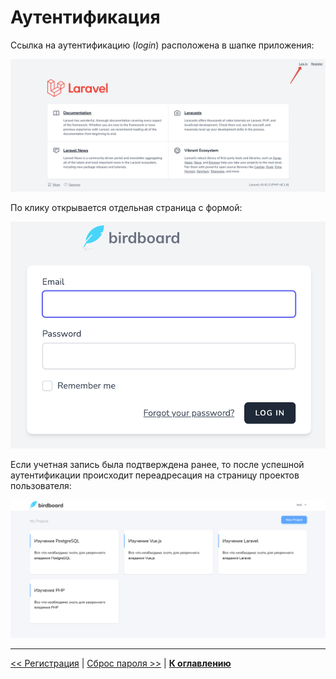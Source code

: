 # Аутентификация

Ссылка на аутентификацию (*login*) расположена в шапке приложения:

![](img/01.png)

По клику открывается отдельная страница с формой:

![](img/02.png)

Если учетная запись была подтверждена ранее, то после успешной аутентификации происходит переадресация на страницу проектов пользователя:

![](img/03.png)

---

[<< Регистрация](../04-registration/README.md) | [Сброс пароля >>](../06-forgot/README.md) | [**К оглавлению**](../README.md)
